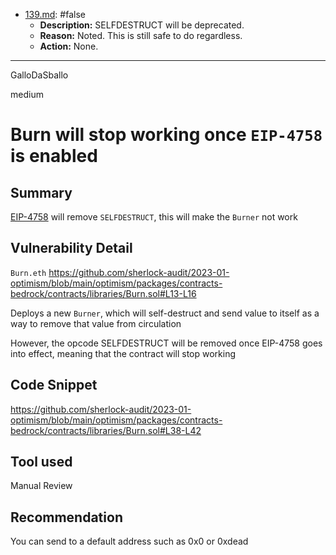 
- [139.md](0-system-findings/1-processed/0-false/139.md): #false
  - **Description:** SELFDESTRUCT will be deprecated.
  - **Reason:** Noted. This is still safe to do regardless.
  - **Action:** None.

---

GalloDaSballo

medium

# Burn will stop working once `EIP-4758` is enabled

## Summary

[EIP-4758](https://eips.ethereum.org/EIPS/eip-4758) will remove `SELFDESTRUCT`, this will make the `Burner` not work

## Vulnerability Detail

`Burn.eth`
https://github.com/sherlock-audit/2023-01-optimism/blob/main/optimism/packages/contracts-bedrock/contracts/libraries/Burn.sol#L13-L16

Deploys a new `Burner`, which will self-destruct and send value to itself as a way to remove that value from circulation

However, the opcode SELFDESTRUCT will be removed once EIP-4758 goes into effect, meaning that the contract will stop working

## Code Snippet

https://github.com/sherlock-audit/2023-01-optimism/blob/main/optimism/packages/contracts-bedrock/contracts/libraries/Burn.sol#L38-L42

## Tool used

Manual Review

## Recommendation

You can send to a default address such as 0x0 or 0xdead
